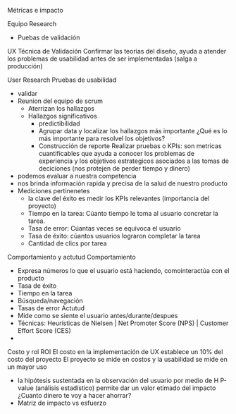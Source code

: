 Métricas e impacto

Equipo Research
- Puebas de validación



UX Técnica de Validación
Confirmar las teorias del diseño, ayuda a atender los problemas de usabilidad 
antes de ser implementadas (salga a producción)
<!-- Métricas e impacto -->
User Research
Pruebas de usabilidad
- validar
- Reunion del equipo de scrum
  - Aterrizan los hallazgos
  - Hallazgos significativos
    - predictibilidad
    - Agrupar data y localizar los hallazgos más importante ¿Qué es lo más importante para resolvel los objetivos?
    <!-- - Usuario tiene una meta a cumplir y nosotros la herramienta que le puede ayudar -->
    - Construcción de reporte
Realizar pruebas o KPIs: son metricas cuantificables que ayuda a conocer los problemas de experiencia y los objetivos estrategicos asociados a las tomas de deciciones (nos protejen de perder tiempo y dinero)
- podemos evaluar a nuestra competencia
- nos brinda información rapida y precisa de la salud de nuestro producto
- Mediciones pertinenetes
  - la clave del éxito es medir los KPIs relevantes (importancia del proyecto)
  - Tiempo en la tarea: Cúanto tiempo le toma al usuario concretar la tarea.
  - Tasa de error: Cúantas veces se equivoca el usuario
  - Tasa de éxito: cúantos usuarios lograron completar la tarea
  - Cantidad de clics por tarea

Comportamiento y actutud
  Comportamiento
  - Expresa números lo que el usuario está haciendo, comointeractúa con el producto
  - Tasa de éxito
  - Tiempo en la tarea
  - Búsqueda/navegación
  - Tasas de error
  Actutud
  - Mide como se siente el usuario antes/durante/despues
  - Técnicas: Heurísticas de Nielsen | Net Promoter Score (NPS) | Customer Effort Score (CES)
  - 

Costo y rol ROI 
El costo en la implementación de UX establece un 10% del costo del proyecto
El proyecto se mide en costos y la usabilidad se mide en un mayor uso
- la hipótesis sustentada en la observación del usuario por medio de H P-value (análisis estadístico)
permite dar un valor etimado del impacto ¿Cuanto dinero te voy a hacer ahorrar?
- Matriz de impacto vs esfuerzo